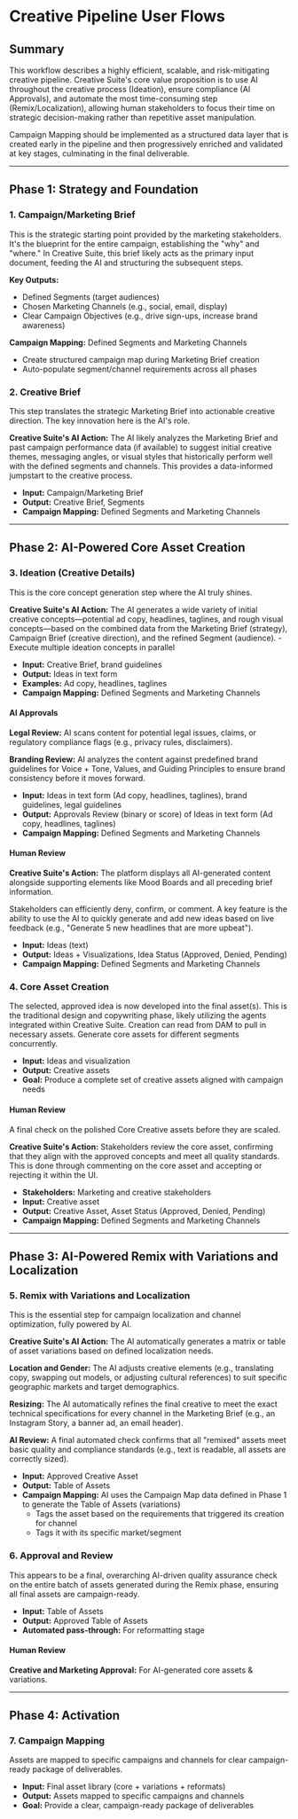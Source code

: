 # Creative Pipeline User Flows

## Summary

This workflow describes a highly efficient, scalable, and risk-mitigating creative pipeline. Creative Suite's core value proposition is to use AI throughout the creative process (Ideation), ensure compliance (AI Approvals), and automate the most time-consuming step (Remix/Localization), allowing human stakeholders to focus their time on strategic decision-making rather than repetitive asset manipulation. 

Campaign Mapping should be implemented as a structured data layer that is created early in the pipeline and then progressively enriched and validated at key stages, culminating in the final deliverable.

---

## Phase 1: Strategy and Foundation

### 1. Campaign/Marketing Brief

This is the strategic starting point provided by the marketing stakeholders. It's the blueprint for the entire campaign, establishing the "why" and "where." In Creative Suite, this brief likely acts as the primary input document, feeding the AI and structuring the subsequent steps.

**Key Outputs:**
- Defined Segments (target audiences)
- Chosen Marketing Channels (e.g., social, email, display)
- Clear Campaign Objectives (e.g., drive sign-ups, increase brand awareness)

**Campaign Mapping:** Defined Segments and Marketing Channels
- Create structured campaign map during Marketing Brief creation
- Auto-populate segment/channel requirements across all phases

### 2. Creative Brief

This step translates the strategic Marketing Brief into actionable creative direction. The key innovation here is the AI's role.

**Creative Suite's AI Action:** The AI likely analyzes the Marketing Brief and past campaign performance data (if available) to suggest initial creative themes, messaging angles, or visual styles that historically perform well with the defined segments and channels. This provides a data-informed jumpstart to the creative process.

- **Input:** Campaign/Marketing Brief
- **Output:** Creative Brief, Segments
- **Campaign Mapping:** Defined Segments and Marketing Channels

---

## Phase 2: AI-Powered Core Asset Creation

### 3. Ideation (Creative Details)

This is the core concept generation step where the AI truly shines.

**Creative Suite's AI Action:** The AI generates a wide variety of initial creative concepts—potential ad copy, headlines, taglines, and rough visual concepts—based on the combined data from the Marketing Brief (strategy), Campaign Brief (creative direction), and the refined Segment (audience). - Execute multiple ideation concepts in parallel


- **Input:** Creative Brief, brand guidelines
- **Output:** Ideas in text form
- **Examples:** Ad copy, headlines, taglines
- **Campaign Mapping:** Defined Segments and Marketing Channels

#### AI Approvals

**Legal Review:** AI scans content for potential legal issues, claims, or regulatory compliance flags (e.g., privacy rules, disclaimers).

**Branding Review:** AI analyzes the content against predefined brand guidelines for Voice + Tone, Values, and Guiding Principles to ensure brand consistency before it moves forward.

- **Input:** Ideas in text form (Ad copy, headlines, taglines), brand guidelines, legal guidelines
- **Output:** Approvals Review (binary or score) of Ideas in text form (Ad copy, headlines, taglines)
- **Campaign Mapping:** Defined Segments and Marketing Channels

#### Human Review

**Creative Suite's Action:** The platform displays all AI-generated content alongside supporting elements like Mood Boards and all preceding brief information. 

Stakeholders can efficiently deny, confirm, or comment. A key feature is the ability to use the AI to quickly generate and add new ideas based on live feedback (e.g., "Generate 5 new headlines that are more upbeat").

- **Input:** Ideas (text)
- **Output:** Ideas + Visualizations, Idea Status (Approved, Denied, Pending)
- **Campaign Mapping:** Defined Segments and Marketing Channels

### 4. Core Asset Creation

The selected, approved idea is now developed into the final asset(s). This is the traditional design and copywriting phase, likely utilizing the agents integrated within Creative Suite. Creation can read from DAM to pull in necessary assets. Generate core assets for different segments concurrently.


- **Input:** Ideas and visualization
- **Output:** Creative assets
- **Goal:** Produce a complete set of creative assets aligned with campaign needs

#### Human Review

A final check on the polished Core Creative assets before they are scaled.

**Creative Suite's Action:** Stakeholders review the core asset, confirming that they align with the approved concepts and meet all quality standards. This is done through commenting on the core asset and accepting or rejecting it within the UI.

- **Stakeholders:** Marketing and creative stakeholders
- **Input:** Creative asset
- **Output:** Creative Asset, Asset Status (Approved, Denied, Pending)
- **Campaign Mapping:** Defined Segments and Marketing Channels

---

## Phase 3: AI-Powered Remix with Variations and Localization

### 5. Remix with Variations and Localization

This is the essential step for campaign localization and channel optimization, fully powered by AI.

**Creative Suite's AI Action:** The AI automatically generates a matrix or table of asset variations based on defined localization needs.

**Location and Gender:** The AI adjusts creative elements (e.g., translating copy, swapping out models, or adjusting cultural references) to suit specific geographic markets and target demographics.

**Resizing:** The AI automatically refines the final creative to meet the exact technical specifications for every channel in the Marketing Brief (e.g., an Instagram Story, a banner ad, an email header).

**AI Review:** A final automated check confirms that all "remixed" assets meet basic quality and compliance standards (e.g., text is readable, all assets are correctly sized).

- **Input:** Approved Creative Asset
- **Output:** Table of Assets
- **Campaign Mapping:** AI uses the Campaign Map data defined in Phase 1 to generate the Table of Assets (variations)
  - Tags the asset based on the requirements that triggered its creation for channel
  - Tags it with its specific market/segment

### 6. Approval and Review

This appears to be a final, overarching AI-driven quality assurance check on the entire batch of assets generated during the Remix phase, ensuring all final assets are campaign-ready.

- **Input:** Table of Assets
- **Output:** Approved Table of Assets
- **Automated pass-through:** For reformatting stage

#### Human Review

**Creative and Marketing Approval:** For AI-generated core assets & variations.

---

## Phase 4: Activation

### 7. Campaign Mapping

Assets are mapped to specific campaigns and channels for clear campaign-ready package of deliverables.

- **Input:** Final asset library (core + variations + reformats)
- **Output:** Assets mapped to specific campaigns and channels
- **Goal:** Provide a clear, campaign-ready package of deliverables